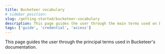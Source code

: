```yaml
---
title: Bucketeer vocabulary
# sidebar_position: 
slug: /getting-started/bucketeer-vocabulary
description: This page guides the user through the main terms used on Bucketeer's documentation.
tags: ['guide', 'credential', 'access']
---
```


This page guides the user through the principal terms used in Bucketeer's documentation.